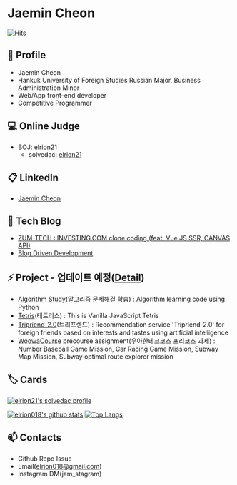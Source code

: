 # Jaemin Cheon

[![Hits](https://hits.seeyoufarm.com/api/count/incr/badge.svg?url=https%3A%2F%2Fgithub.com%2Felrion018&count_bg=%2379C83D&title_bg=%23555555&icon=&icon_color=%23E7E7E7&title=hits&edge_flat=false)](https://hits.seeyoufarm.com)

## 👋 Profile

* Jaemin Cheon
* Hankuk University of Foreign Studies Russian Major, Business Administration Minor
* Web/App front-end developer
* Competitive Programmer

## 💻 Online Judge

* BOJ: [elrion21](http://icpc.me/elrion21)
  * solvedac: [elrion21](https://solved.ac/profile/elrion21)
  
## 📋 LinkedIn

* [Jaemin Cheon](https://www.linkedin.com/in/jaemin-cheon-5a6a65169/)

## 📜 Tech Blog
* [ZUM-TECH : INVESTING.COM clone coding (feat. Vue JS SSR, CANVAS API)](https://zuminternet.github.io/zum-front-investing-clone/)
* [Blog Driven Development](https://velog.io/@elrion018)

## ⚡ Project - 업데이트 예정([Detail](https://github.com/elrion018/portfolio))

* [Algorithm Study](https://github.com/elrion018/CS_study)(알고리즘 문제해결 학습) : Algorithm learning code using Python
* [Tetris](https://github.com/elrion018/Tetris)(테트리스) : This is Vanilla JavaScript Tetris
* [Tripriend-2.0](https://play.google.com/store/apps/details?id=application.example.com.tripriend_client&hl=ko)(트리프렌드) : Recommendation service 'Tripriend-2.0' for foreign friends based on interests and tastes using artificial intelligence
* [WoowaCourse](https://woowacourse.github.io/) precourse assignment(우아한테크코스 프리코스 과제) : Number Baseball Game Mission, Car Racing Game Mission, Subway Map Mission, Subway optimal route explorer mission 
## 🏷️ Cards

[![elrion21's solvedac profile](http://mazassumnida.wtf/api/v2/generate_badge?boj=elrion21)](https://solved.ac/profile/elrion21)

[![elrion018's github stats](https://github-readme-stats.vercel.app/api?username=elrion018&show_icons=true&hide_border=true)](https://github.com/elrion018) [![Top Langs](https://github-readme-stats.vercel.app/api/top-langs/?username=elrion018&layout=compact)](https://github.com/elrion018)



## 📫 Contacts

* Github Repo Issue
* Email(elrion018@gmail.com)
* Instagram DM(jam_stagram)

<!--
**elrion018/elrion018** is a ✨ _special_ ✨ repository because its `README.md` (this file) appears on your GitHub profile.

Here are some ideas to get you started:

- 🔭 I’m currently working on ...
- 🌱 I’m currently learning ...
- 👯 I’m looking to collaborate on ...
- 🤔 I’m looking for help with ...
- 💬 Ask me about ...
- 📫 How to reach me: ...
- 😄 Pronouns: ...
- ⚡ Fun fact: ...
-->
